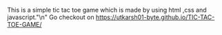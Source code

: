 This is a simple tic tac toe game which is made by using html ,css and javascript."\n"
Go checkout on https://utkarsh01-byte.github.io/TIC-TAC-TOE-GAME/
